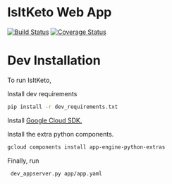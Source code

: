 # IsItKeto Web App

[![Build Status](https://travis-ci.org/mtlynch/isitketo_webapp.svg?branch=master)](https://travis-ci.org/mtlynch/isitketo_webapp)
[![Coverage Status](https://coveralls.io/repos/github/mtlynch/isitketo_webapp/badge.svg?branch=master)](https://coveralls.io/github/mtlynch/isitketo_webapp?branch=master)

# Dev Installation

To run IsItKeto,

Install dev requirements
```bash
pip install -r dev_requirements.txt
```

Install [Google Cloud SDK.](https://cloud.google.com/appengine/docs/standard/python/download)

Install the extra python components.
```bash
gcloud components install app-engine-python-extras
```

Finally, run

```bash
 dev_appserver.py app/app.yaml
 ```
